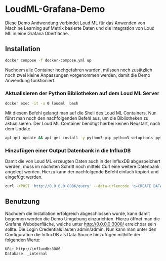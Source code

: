 # LoudML-Grafana-Demo
Diese Demo Andwendung verbindet Loud ML für das Anwenden von Machine Learning auf Metrik basierte Daten und die Integration von Loud ML in eine Grafana Oberfläche.

## Installation

```bash
docker compose -f docker-compose.yml up
```

Nachdem alle Container hochgefahren wurden, müssen noch zusätzlich noch zwei kleine Anpassungen vorgenommen werden, damit die Demo Anwendung funktioniert.

### Aktualisieren der Python Bibliotheken auf dem Loud ML Server

```bash
docker exec -it -u 0 loudml  bash
```
Mit diesem Befehl gelangt man auf die Shell des Loud ML Containers. Nun führt man noch den nachfolgenden Befehl aus, um die Bibliotheken zu aktualisieren. Der Loud ML Container benötigt hierbei keinen Neustart, nach dem Update.

```bash
apt-get update && apt-get install -y python3-pip python3-setuptools python3-dev && apt-get install -y --no-install-recommends build-essential gcc git && apt-get purge -y
```

### Hinzufügen einer Output Datenbank in die InfluxDB

Damit die von Loud ML erzeugten Daten auch in der InfluxDB abgespeichert werden, muss im nächsten Schritt noch mittels Curl eine weitere Datenbank angelegt werden. Hierzu kann der nachfolgende Befehl einfach kopiert und eingefügt werden.

```bash
curl -XPOST 'http://0.0.0.0:8086/query' --data-urlencode 'q=CREATE DATABASE "mydb"'
```

## Benutzung

Nachdem die Installation erfolgreich abgeschlossen wurde, kann damit begonnen werden die Demo Umgebung einzurichten. 
Hierzu öffnet man die Grafana Weboberfläche, welche unter <http://0.0.0.0:3000/> erreichbar sein sollte. Die Login Credentials lauten admin/admin.
Nun kann man unter den Configuration die InfluxDB als Data Source hinzufügen mithilfe der folgenden Werte: 

```bash
URL: http://influxdb:8086
Database: _internal
```

